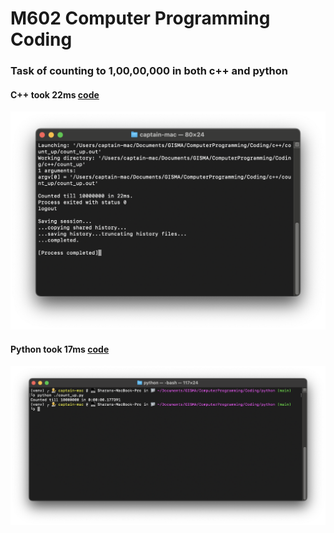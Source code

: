 # M602 Computer Programming Coding

### Task of counting to 1,00,00,000 in both c++ and python

#### C++ took 22ms [code](./c++/count_up/count_up.cpp)

![Picture](./counting_up/ResultScreenshotCpp.png)

#### Python took 17ms [code](./python/count_up.py)

![Picture](./counting_up/ResultPy.png)

